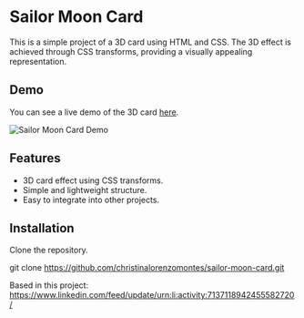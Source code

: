 # Sailor Moon Card

This is a simple project of a 3D card using HTML and CSS. The 3D effect is achieved through CSS transforms, providing a visually appealing representation.

## Demo

You can see a live demo of the 3D card [here](#).

![Sailor Moon Card Demo](https://christinalorenzomontes.github.io/sailor-moon-card/)

## Features

- 3D card effect using CSS transforms.
- Simple and lightweight structure.
- Easy to integrate into other projects.

## Installation

Clone the repository.

git clone https://github.com/christinalorenzomontes/sailor-moon-card.git


Based in this project: https://www.linkedin.com/feed/update/urn:li:activity:7137118942455582720/